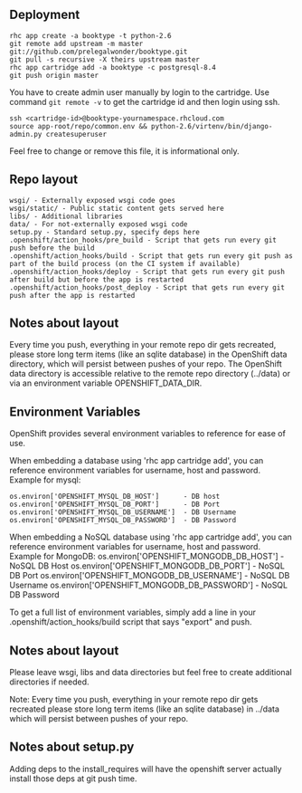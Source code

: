 ## Deployment

    rhc app create -a booktype -t python-2.6
    git remote add upstream -m master git://github.com/prelegalwonder/booktype.git
    git pull -s recursive -X theirs upstream master
    rhc app cartridge add -a booktype -c postgresql-8.4
    git push origin master

You have to create admin user manually by login to the cartridge. Use command `git remote -v` to get the cartridge id and then login using ssh.

    ssh <cartridge-id>@booktype-yournamespace.rhcloud.com
    source app-root/repo/common.env && python-2.6/virtenv/bin/django-admin.py createsuperuser

Feel free to change or remove this file, it is informational only.

## Repo layout

    wsgi/ - Externally exposed wsgi code goes
    wsgi/static/ - Public static content gets served here
    libs/ - Additional libraries
    data/ - For not-externally exposed wsgi code
    setup.py - Standard setup.py, specify deps here
    .openshift/action_hooks/pre_build - Script that gets run every git push before the build
    .openshift/action_hooks/build - Script that gets run every git push as part of the build process (on the CI system if available)
    .openshift/action_hooks/deploy - Script that gets run every git push after build but before the app is restarted
    .openshift/action_hooks/post_deploy - Script that gets run every git push after the app is restarted

## Notes about layout

Every time you push, everything in your remote repo dir gets recreated, please
store long term items (like an sqlite database) in the OpenShift data
directory, which will persist between pushes of your repo.
The OpenShift data directory is accessible relative to the remote repo
directory (../data) or via an environment variable OPENSHIFT_DATA_DIR.


## Environment Variables

OpenShift provides several environment variables to reference for ease
of use. 


When embedding a database using 'rhc app cartridge add', you can reference
environment variables for username, host and password. Example for mysql:

    os.environ['OPENSHIFT_MYSQL_DB_HOST']      - DB host
    os.environ['OPENSHIFT_MYSQL_DB_PORT']      - DB Port
    os.environ['OPENSHIFT_MYSQL_DB_USERNAME']  - DB Username
    os.environ['OPENSHIFT_MYSQL_DB_PASSWORD']  - DB Password

When embedding a NoSQL database using 'rhc app cartridge add', you can
reference environment variables for username, host and password.
Example for MongoDB:
    os.environ['OPENSHIFT_MONGODB_DB_HOST']      - NoSQL DB Host
    os.environ['OPENSHIFT_MONGODB_DB_PORT']      - NoSQL DB Port
    os.environ['OPENSHIFT_MONGODB_DB_USERNAME']  - NoSQL DB Username
    os.environ['OPENSHIFT_MONGODB_DB_PASSWORD']  - NoSQL DB Password

To get a full list of environment variables, simply add a line in your
.openshift/action_hooks/build script that says "export" and push.

## Notes about layout

Please leave wsgi, libs and data directories but feel free to create additional
directories if needed.

Note: Every time you push, everything in your remote repo dir gets recreated
please store long term items (like an sqlite database) in ../data which will
persist between pushes of your repo.

## Notes about setup.py

Adding deps to the install_requires will have the openshift server actually
install those deps at git push time.
